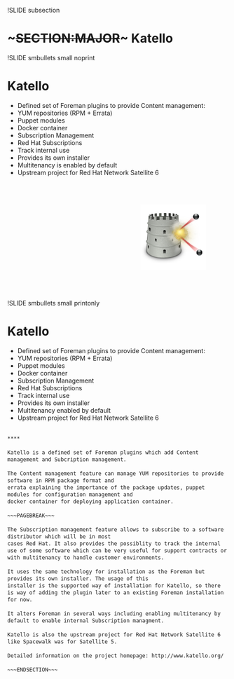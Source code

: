 !SLIDE subsection
# ~~~SECTION:MAJOR~~~ Katello

!SLIDE smbullets small noprint
# Katello

* Defined set of Foreman plugins to provide Content management:
 * YUM repositories (RPM + Errata)
 * Puppet modules
 * Docker container
* Subscription Management
 * Red Hat Subscriptions
 * Track internal use
* Provides its own installer
* Multitenancy is enabled by default
* Upstream project for Red Hat Network Satellite 6

<div style="text-align:right">
<img src="./_images/katello-logo.png" style="float: right, max-width:200px; max-height: 150px; width: auto; height: auto; margin: 50px" alt="Katello Logo"/>
</div>

!SLIDE smbullets small printonly
# Katello

* Defined set of Foreman plugins to provide Content management:
 * YUM repositories (RPM + Errata)
 * Puppet modules
 * Docker container
* Subscription Management
 * Red Hat Subscriptions
 * Track internal use
* Provides its own installer
* Multitenancy enabled by default
* Upstream project for Red Hat Network Satellite 6

~~~SECTION:handouts~~~

****

Katello is a defined set of Foreman plugins which add Content management and Subcription management.

The Content management feature can manage YUM repositories to provide software in RPM package format and
errata explaining the importance of the package updates, puppet modules for configuration management and 
docker container for deploying application container.

~~~PAGEBREAK~~~

The Subscription management feature allows to subscribe to a software distributor which will be in most
cases Red Hat. It also provides the possiblity to track the internal use of some software which can be very useful for support contracts or with multitenancy to handle customer environments.

It uses the same technology for installation as the Foreman but provides its own installer. The usage of this
installer is the supported way of installation for Katello, so there is way of adding the plugin later to an existing Foreman installation for now.

It alters Foreman in several ways including enabling multitenancy by default to enable internal Subscription managment.

Katello is also the upstream project for Red Hat Network Satellite 6 like Spacewalk was for Satellite 5.

Detailed information on the project homepage: http://www.katello.org/

~~~ENDSECTION~~~

